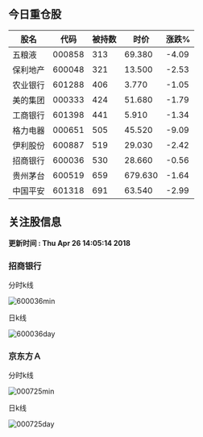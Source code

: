 
## 今日重仓股 

|股名|代码|被持数|时价|涨跌%|
|---|---|---|---|---|
|五粮液|000858|313|69.380|-4.09|
|保利地产|600048|321|13.500|-2.53|
|农业银行|601288|406|3.770|-1.05|
|美的集团|000333|424|51.680|-1.79|
|工商银行|601398|441|5.910|-1.34|
|格力电器|000651|505|45.520|-9.09|
|伊利股份|600887|519|29.030|-2.42|
|招商银行|600036|530|28.660|-0.56|
|贵州茅台|600519|659|679.630|-1.64|
|中国平安|601318|691|63.540|-2.99|

## 关注股信息
**更新时间 : Thu Apr 26 14:05:14 2018**
### 招商银行 
分时k线

![600036min](http://image.sinajs.cn/newchart/min/n/sh600036.gif)

日k线

![600036day](http://image.sinajs.cn/newchart/daily/n/sh600036.gif)

### 京东方Ａ 
分时k线

![000725min](http://image.sinajs.cn/newchart/min/n/sz000725.gif)

日k线

![000725day](http://image.sinajs.cn/newchart/daily/n/sz000725.gif)
